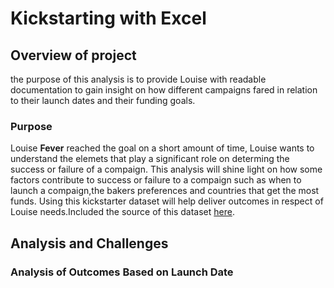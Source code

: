 # Kickstarting with Excel

## Overview of project
the purpose of this analysis is to provide Louise with readable documentation to gain insight on how different campaigns fared in relation to their launch dates and their funding goals. 


### Purpose
Louise **Fever** reached the goal on a short amount of time, Louise wants to understand the elemets that play a significant role on determing the success or failure of a compaign. This analysis will shine light on how some factors contribute to success or failure to a compaign such as when to launch a compaign,the bakers preferences and countries that get the most funds. Using this kickstarter dataset will help deliver outcomes in respect of Louise needs.Included the source of this dataset [here](/kickstarter_Challenge.zip).




## Analysis and Challenges


### Analysis of Outcomes Based on Launch Date


